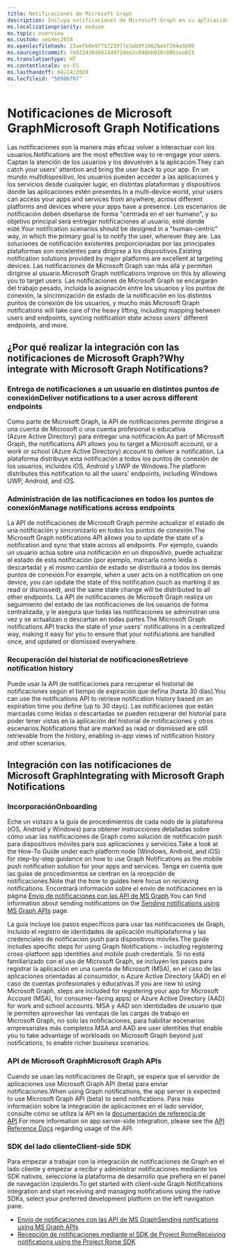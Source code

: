 ```yaml
---
title: Notificaciones de Microsoft Graph
description: Incluya notificaciones de Microsoft Graph en su aplicación para volver a interactuar con los usuarios de forma centrada en el ser humano.
ms.localizationpriority: medium
ms.topic: overview
ms.custom: seodec2018
ms.openlocfilehash: 23aefb0e9f75721977e3ab9f1002bebf264a5b09
ms.sourcegitcommit: 7e022438d0414d8f24ee2c048bb018c80b1ea921
ms.translationtype: HT
ms.contentlocale: es-ES
ms.lasthandoff: 04/24/2020
ms.locfileid: "58906767"
---
```

# <a name="microsoft-graph-notifications"></a><span data-ttu-id="8f6b0-103">Notificaciones de Microsoft Graph</span><span class="sxs-lookup"><span data-stu-id="8f6b0-103">Microsoft Graph Notifications</span></span>
<span data-ttu-id="8f6b0-104">Las notificaciones son la manera más eficaz volver a interactuar con los usuarios.</span><span class="sxs-lookup"><span data-stu-id="8f6b0-104">Notifications are the most effective way to re-engage your users.</span></span> <span data-ttu-id="8f6b0-105">Captan la atención de los usuarios y los devuelven a la aplicación.</span><span class="sxs-lookup"><span data-stu-id="8f6b0-105">They can catch your users' attention and bring the user back to your app.</span></span> <span data-ttu-id="8f6b0-106">En un mundo multidispositivo, los usuarios pueden acceder a las aplicaciones y los servicios desde cualquier lugar, en distintas plataformas y dispositivos donde las aplicaciones estén presentes.</span><span class="sxs-lookup"><span data-stu-id="8f6b0-106">In a multi-device world, your users can access your apps and services from anywhere, across different platforms and devices where your apps have a presence.</span></span>
<span data-ttu-id="8f6b0-107">Los escenarios de notificación deben diseñarse de forma "centrada en el ser humano", y su objetivo principal será entregar notificaciones al usuario, esté donde esté.</span><span class="sxs-lookup"><span data-stu-id="8f6b0-107">Your notification scenarios should be designed in a "human-centric" way, in which the primary goal is to notify the user, wherever they are.</span></span> <span data-ttu-id="8f6b0-108">Las soluciones de notificación existentes proporcionadas por las principales plataformas son excelentes para dirigirse a los dispositivos.</span><span class="sxs-lookup"><span data-stu-id="8f6b0-108">Existing notification solutions provided by major platforms are excellent at targeting devices.</span></span> <span data-ttu-id="8f6b0-109">Las notificaciones de Microsoft Graph van más allá y permiten dirigirse al usuario.</span><span class="sxs-lookup"><span data-stu-id="8f6b0-109">Microsoft Graph notifications improve on this by allowing you to target users.</span></span> <span data-ttu-id="8f6b0-110">Las notificaciones de Microsoft Graph se encargarán del trabajo pesado, incluida la asignación entre los usuarios y los puntos de conexión, la sincronización de estado de la notificación en los distintos puntos de conexión de los usuarios, y mucho más.</span><span class="sxs-lookup"><span data-stu-id="8f6b0-110">Microsoft Graph notifications will take care of the heavy lifting, including mapping between users and endpoints, syncing notification state across users' different endpoints, and more.</span></span>

## <a name="why-integrate-with-microsoft-graph-notifications"></a><span data-ttu-id="8f6b0-111">¿Por qué realizar la integración con las notificaciones de Microsoft Graph?</span><span class="sxs-lookup"><span data-stu-id="8f6b0-111">Why integrate with Microsoft Graph Notifications?</span></span>

### <a name="deliver-notifications-to-a-user-across-different-endpoints"></a><span data-ttu-id="8f6b0-112">Entrega de notificaciones a un usuario en distintos puntos de conexión</span><span class="sxs-lookup"><span data-stu-id="8f6b0-112">Deliver notifications to a user across different endpoints</span></span>
<span data-ttu-id="8f6b0-113">Como parte de Microsoft Graph, la API de notificaciones permite dirigirse a una cuenta de Microsoft o una cuenta profesional o educativa (Azure Active Directory) para entregar una notificación.</span><span class="sxs-lookup"><span data-stu-id="8f6b0-113">As part of Microsoft Graph, the notifications API allows you to target a Microsoft account, or a work or school (Azure Active Directory) account to deliver a notification.</span></span> <span data-ttu-id="8f6b0-114">La plataforma distribuye esta notificación a todos los puntos de conexión de los usuarios, incluidos iOS, Android y UWP de Windows.</span><span class="sxs-lookup"><span data-stu-id="8f6b0-114">The platform distributes this notification to all the users' endpoints, including Windows UWP, Android, and iOS.</span></span>

### <a name="manage-notifications-across-endpoints"></a><span data-ttu-id="8f6b0-115">Administración de las notificaciones en todos los puntos de conexión</span><span class="sxs-lookup"><span data-stu-id="8f6b0-115">Manage notifications across endpoints</span></span>
<span data-ttu-id="8f6b0-116">La API de notificaciones de Microsoft Graph permite actualizar el estado de una notificación y sincronizarlo en todos los puntos de conexión.</span><span class="sxs-lookup"><span data-stu-id="8f6b0-116">The Microsoft Graph notifications API allows you to update the state of a notification and sync that state across all endpoints.</span></span> <span data-ttu-id="8f6b0-117">Por ejemplo, cuando un usuario actúa sobre una notificación en un dispositivo, puede actualizar el estado de esta notificación (por ejemplo, marcarla como leída o descartada) y el mismo cambio de estado se distribuirá a todos los demás puntos de conexión.</span><span class="sxs-lookup"><span data-stu-id="8f6b0-117">For example, when a user acts on a notification on one device, you can update the state of this notification (such as marking it as read or dismissed), and the same state change will be distributed to all other endpoints.</span></span> <span data-ttu-id="8f6b0-118">La API de notificaciones de Microsoft Graph realiza un seguimiento del estado de las notificaciones de los usuarios de forma centralizada, y le asegura que todas las notificaciones se administran una vez y se actualizan o descartan en todas partes.</span><span class="sxs-lookup"><span data-stu-id="8f6b0-118">The Microsoft Graph notifications API tracks the state of your users' notifications in a centralized way, making it easy for you to ensure that your notifications are handled once, and updated or dismissed everywhere.</span></span>

### <a name="retrieve-notification-history"></a><span data-ttu-id="8f6b0-119">Recuperación del historial de notificaciones</span><span class="sxs-lookup"><span data-stu-id="8f6b0-119">Retrieve notification history</span></span>
<span data-ttu-id="8f6b0-120">Puede usar la API de notificaciones para recuperar el historial de notificaciones según el tiempo de expiración que defina (hasta 30 días).</span><span class="sxs-lookup"><span data-stu-id="8f6b0-120">You can use the notifications API to retrieve notification history based on an expiration time you define (up to 30 days).</span></span> <span data-ttu-id="8f6b0-121">Las notificaciones que están marcadas como leídas o descartadas se pueden recuperar del historial para poder tener vistas en la aplicación del historial de notificaciones y otros escenarios.</span><span class="sxs-lookup"><span data-stu-id="8f6b0-121">Notifications that are marked as read or dismissed are still retrievable from the history, enabling in-app views of notification history and other scenarios.</span></span>

## <a name="integrating-with-microsoft-graph-notifications"></a><span data-ttu-id="8f6b0-122">Integración con las notificaciones de Microsoft Graph</span><span class="sxs-lookup"><span data-stu-id="8f6b0-122">Integrating with Microsoft Graph Notifications</span></span>

### <a name="onboarding"></a><span data-ttu-id="8f6b0-123">Incorporación</span><span class="sxs-lookup"><span data-stu-id="8f6b0-123">Onboarding</span></span>
<span data-ttu-id="8f6b0-124">Eche un vistazo a la guía de procedimientos de cada nodo de la plataforma (iOS, Android y Windows) para obtener instrucciones detalladas sobre cómo usar las notificaciones de Graph como solución de notificación push para dispositivos móviles para sus aplicaciones y servicios.</span><span class="sxs-lookup"><span data-stu-id="8f6b0-124">Take a look at the How-To Guide under each platform node (Windows, Android, and iOS) for step-by-step guidance on how to use Graph Notifications as the mobile push notification solution for your apps and services.</span></span> <span data-ttu-id="8f6b0-125">Tenga en cuenta que las guías de procedimientos se centran en la recepción de notificaciones.</span><span class="sxs-lookup"><span data-stu-id="8f6b0-125">Note that the how to guides here focus on recieving notifications.</span></span> <span data-ttu-id="8f6b0-126">Encontrará información sobre el envío de notificaciones en la página [Envío de notificaciones con las API de MS Graph](sending-notifications.md).</span><span class="sxs-lookup"><span data-stu-id="8f6b0-126">You can find information about sending notifications on the [Sending notifications using MS Graph APIs](sending-notifications.md) page.</span></span>

<span data-ttu-id="8f6b0-127">La guía incluye los pasos específicos para usar las notificaciones de Graph, incluido el registro de identidades de aplicación multiplataforma y las credenciales de notificación push para dispositivos móviles.</span><span class="sxs-lookup"><span data-stu-id="8f6b0-127">The guide includes specific steps for using Graph Notifications – including registering cross-platform app identities and mobile push credentials.</span></span> <span data-ttu-id="8f6b0-128">Si no está familiarizado con el uso de Microsoft Graph, se incluyen los pasos para registrar la aplicación en una cuenta de Microsoft (MSA), en el caso de las aplicaciones orientadas al consumidor, o Azure Active Directory (AAD) en el caso de cuentas profesionales y educativas.</span><span class="sxs-lookup"><span data-stu-id="8f6b0-128">If you are new to using Microsoft Graph, steps are included for registering your app for Microsoft Account (MSA), for consumer-facing apps) or Azure Active Directory (AAD) for work and school accounts.</span></span> <span data-ttu-id="8f6b0-129">MSA y AAD son identidades de usuario que le permiten aprovechar las ventajas de las cargas de trabajo en Microsoft Graph, no solo las notificaciones, para habilitar escenarios empresariales más completos.</span><span class="sxs-lookup"><span data-stu-id="8f6b0-129">MSA and AAD are user identities that enable you to take advantage of workloads on Microsoft Graph beyond just notifications, to enable richer business scenarios.</span></span> 

### <a name="microsoft-graph-apis"></a><span data-ttu-id="8f6b0-130">API de Microsoft Graph</span><span class="sxs-lookup"><span data-stu-id="8f6b0-130">Microsoft Graph APIs</span></span>
<span data-ttu-id="8f6b0-131">Cuando se usan las notificaciones de Graph, se espera que el servidor de aplicaciones use Microsoft Graph API (beta) para enviar notificaciones.</span><span class="sxs-lookup"><span data-stu-id="8f6b0-131">When using Graph notifications, the app server is expected to use Microsoft Graph API (beta) to send notifications.</span></span> <span data-ttu-id="8f6b0-132">Para más información sobre la integración de aplicaciones en el lado servidor, consulte cómo se utiliza la API en la [documentación de referencia de API](https://developer.microsoft.com/graph/docs/api-reference/beta/resources/notifications-api-overview).</span><span class="sxs-lookup"><span data-stu-id="8f6b0-132">For more information on app server-side integration, please see the [API Reference Docs](https://developer.microsoft.com/graph/docs/api-reference/beta/resources/notifications-api-overview) regarding usage of the API.</span></span> 

### <a name="client-side-sdk"></a><span data-ttu-id="8f6b0-133">SDK del lado cliente</span><span class="sxs-lookup"><span data-stu-id="8f6b0-133">Client-side SDK</span></span>
<span data-ttu-id="8f6b0-134">Para empezar a trabajar con la integración de notificaciones de Graph en el lado cliente y empezar a recibir y administrar notificaciones mediante los SDK nativos, seleccione la plataforma de desarrollo que prefiera en el panel de navegación izquierdo.</span><span class="sxs-lookup"><span data-stu-id="8f6b0-134">To get started with client-side Graph Notifications integration and start receiving and managing notifications using the native SDKs, select your preferred development platform on the left navigation pane.</span></span> 

* [<span data-ttu-id="8f6b0-135">Envío de notificaciones con las API de MS Graph</span><span class="sxs-lookup"><span data-stu-id="8f6b0-135">Sending notifications using MS Graph APIs</span></span>](sending-notifications.md)
* [<span data-ttu-id="8f6b0-136">Recepción de notificaciones mediante el SDK de Project Rome</span><span class="sxs-lookup"><span data-stu-id="8f6b0-136">Receiving notifications using the Project Rome SDK</span></span>](receiving-notifications.md)
